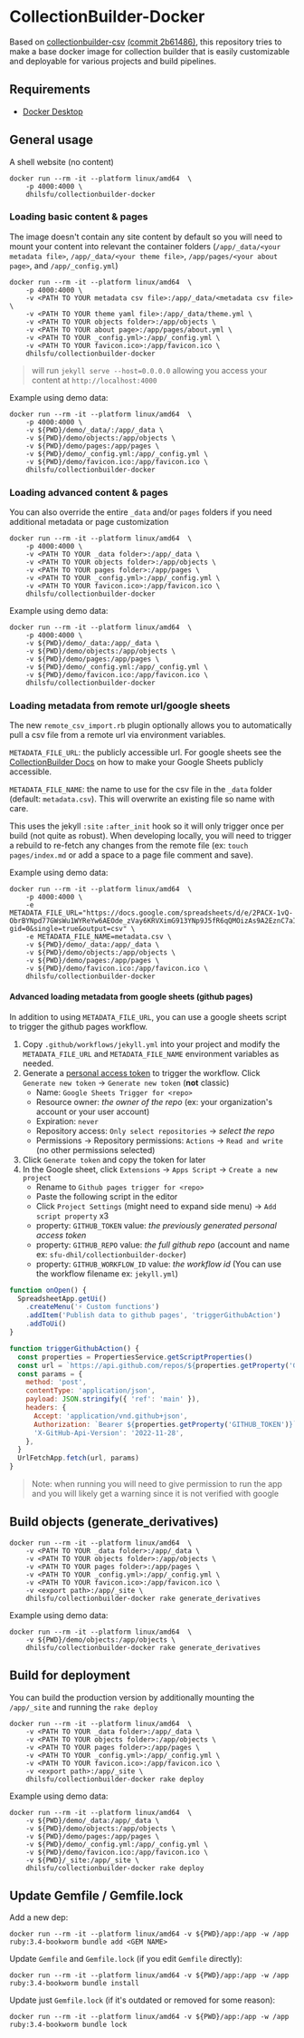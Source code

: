 # CollectionBuilder-Docker

Based on [collectionbuilder-csv](https://github.com/CollectionBuilder/collectionbuilder-csv/) [(commit 2b61486)](https://github.com/CollectionBuilder/collectionbuilder-csv/tree/2b6148622e85b67b9a921dfc320474cf3e7d83b9), this repository tries to make a base docker image for collection builder that is easily customizable and deployable for various projects and build pipelines.

## Requirements

- [Docker Desktop](https://www.docker.com/products/docker-desktop/)

## General usage

A shell website (no content)

    docker run --rm -it --platform linux/amd64  \
        -p 4000:4000 \
        dhilsfu/collectionbuilder-docker

### Loading basic content & pages

The image doesn't contain any site content by default so you will need to mount your content into relevant the container folders (`/app/_data/<your metadata file>`, `/app/_data/<your theme file>`, `/app/pages/<your about page>`, and `/app/_config.yml`)

    docker run --rm -it --platform linux/amd64  \
        -p 4000:4000 \
        -v <PATH TO YOUR metadata csv file>:/app/_data/<metadata csv file> \
        -v <PATH TO YOUR theme yaml file>:/app/_data/theme.yml \
        -v <PATH TO YOUR objects folder>:/app/objects \
        -v <PATH TO YOUR about page>:/app/pages/about.yml \
        -v <PATH TO YOUR _config.yml>:/app/_config.yml \
        -v <PATH TO YOUR favicon.ico>:/app/favicon.ico \
        dhilsfu/collectionbuilder-docker
> will run `jekyll serve --host=0.0.0.0` allowing you access your content at `http://localhost:4000`

Example using demo data:

    docker run --rm -it --platform linux/amd64  \
        -p 4000:4000 \
        -v ${PWD}/demo/_data/:/app/_data \
        -v ${PWD}/demo/objects:/app/objects \
        -v ${PWD}/demo/pages:/app/pages \
        -v ${PWD}/demo/_config.yml:/app/_config.yml \
        -v ${PWD}/demo/favicon.ico:/app/favicon.ico \
        dhilsfu/collectionbuilder-docker

### Loading advanced content & pages

You can also override the entire `_data` and/or `pages` folders if you need additional metadata or page customization

    docker run --rm -it --platform linux/amd64  \
        -p 4000:4000 \
        -v <PATH TO YOUR _data folder>:/app/_data \
        -v <PATH TO YOUR objects folder>:/app/objects \
        -v <PATH TO YOUR pages folder>:/app/pages \
        -v <PATH TO YOUR _config.yml>:/app/_config.yml \
        -v <PATH TO YOUR favicon.ico>:/app/favicon.ico \
        dhilsfu/collectionbuilder-docker

Example using demo data:

    docker run --rm -it --platform linux/amd64  \
        -p 4000:4000 \
        -v ${PWD}/demo/_data:/app/_data \
        -v ${PWD}/demo/objects:/app/objects \
        -v ${PWD}/demo/pages:/app/pages \
        -v ${PWD}/demo/_config.yml:/app/_config.yml \
        -v ${PWD}/demo/favicon.ico:/app/favicon.ico \
        dhilsfu/collectionbuilder-docker

### Loading metadata from remote url/google sheets

The new `remote_csv_import.rb` plugin optionally allows you to automatically pull a csv file from a remote url via environment variables.

`METADATA_FILE_URL`: the publicly accessible url. For google sheets see the [CollectionBuilder Docs](https://collectionbuilder.github.io/cb-docs/docs/walkthroughs/sheets-walkthrough/#2-publish-your-google-sheet-to-the-web) on how to make your Google Sheets publicly accessible.

`METADATA_FILE_NAME`: the name to use for the csv file in the `_data` folder (default: `metadata.csv`). This will overwrite an existing file so name with care.

This uses the jekyll `:site` `:after_init` hook so it will only trigger once per build (not quite as robust). When developing locally, you will need to trigger a rebuild to re-fetch any changes from the remote file (ex: `touch pages/index.md` or add a space to a page file comment and save).


Example using demo data:

    docker run --rm -it --platform linux/amd64  \
        -p 4000:4000 \
        -e METADATA_FILE_URL="https://docs.google.com/spreadsheets/d/e/2PACX-1vQ-ObrBYNpd77GWsWu1WYReYw6AEOde_zVay6KRVXimG913YNp9J5fR6qQMOizAs9A2EznC7aIVOlrX/pub?gid=0&single=true&output=csv" \
        -e METADATA_FILE_NAME=metadata.csv \
        -v ${PWD}/demo/_data:/app/_data \
        -v ${PWD}/demo/objects:/app/objects \
        -v ${PWD}/demo/pages:/app/pages \
        -v ${PWD}/demo/favicon.ico:/app/favicon.ico \
        dhilsfu/collectionbuilder-docker


#### Advanced loading metadata from google sheets (github pages)

In addition to using `METADATA_FILE_URL`, you can use a google sheets script to trigger the github pages workflow.

1. Copy `.github/workflows/jekyll.yml` into your project and modify the `METADATA_FILE_URL` and `METADATA_FILE_NAME` environment variables as needed.
1. Generate a [personal access token](https://github.com/settings/tokens) to trigger the workflow. Click `Generate new token` -> `Generate new token` (__not__ classic)
    - Name: `Google Sheets Trigger for <repo>`
    - Resource owner: _the owner of the repo_ (ex: your organization's account or your user account)
    - Expiration: `never`
    - Repository access: `Only select repositories` -> _select the repo_
    - Permissions -> Repository permissions: `Actions` -> `Read and write` (no other permissions selected)
1. Click `Generate token` and copy the token for later
1. In the Google sheet, click `Extensions` -> `Apps Script` -> `Create a new project`
    - Rename to `Github pages trigger for <repo>`
    - Paste the following script in the editor
    - Click `Project Settings` (might need to expand side menu) -> `Add script property` x3
    - property: `GITHUB_TOKEN` value: _the previously generated personal access token_
    - property: `GITHUB_REPO` value: _the full github repo_ (account and name ex: `sfu-dhil/collectionbuilder-docker`)
    - property: `GITHUB_WORKFLOW_ID` value: _the workflow id_ (You can use the workflow filename ex: `jekyll.yml`)


```javascript
function onOpen() {
  SpreadsheetApp.getUi()
    .createMenu('⚡ Custom functions')
    .addItem('Publish data to github pages', 'triggerGithubAction')
    .addToUi()
}

function triggerGithubAction() {
  const properties = PropertiesService.getScriptProperties()
  const url = `https://api.github.com/repos/${properties.getProperty('GITHUB_REPO')}/actions/workflows/${properties.getProperty('GITHUB_WORKFLOW_ID')}/dispatches`
  const params = {
    method: 'post',
    contentType: 'application/json',
    payload: JSON.stringify({ 'ref': 'main' }),
    headers: {
      Accept: 'application/vnd.github+json',
      Authorization: `Bearer ${properties.getProperty('GITHUB_TOKEN')}`,
      'X-GitHub-Api-Version': '2022-11-28',
    },
  }
  UrlFetchApp.fetch(url, params)
}
```

> Note: when running you will need to give permission to run the app and you will likely get a warning since it is not verified with google

## Build objects (generate_derivatives)

    docker run --rm -it --platform linux/amd64  \
        -v <PATH TO YOUR _data folder>:/app/_data \
        -v <PATH TO YOUR objects folder>:/app/objects \
        -v <PATH TO YOUR pages folder>:/app/pages \
        -v <PATH TO YOUR _config.yml>:/app/_config.yml \
        -v <PATH TO YOUR favicon.ico>:/app/favicon.ico \
        -v <export path>:/app/_site \
        dhilsfu/collectionbuilder-docker rake generate_derivatives

Example using demo data:

    docker run --rm -it --platform linux/amd64  \
        -v ${PWD}/demo/objects:/app/objects \
        dhilsfu/collectionbuilder-docker rake generate_derivatives


## Build for deployment

You can build the production version by additionally mounting the `/app/_site` and running the `rake deploy`

    docker run --rm -it --platform linux/amd64  \
        -v <PATH TO YOUR _data folder>:/app/_data \
        -v <PATH TO YOUR objects folder>:/app/objects \
        -v <PATH TO YOUR pages folder>:/app/pages \
        -v <PATH TO YOUR _config.yml>:/app/_config.yml \
        -v <PATH TO YOUR favicon.ico>:/app/favicon.ico \
        -v <export path>:/app/_site \
        dhilsfu/collectionbuilder-docker rake deploy

Example using demo data:

    docker run --rm -it --platform linux/amd64  \
        -v ${PWD}/demo/_data:/app/_data \
        -v ${PWD}/demo/objects:/app/objects \
        -v ${PWD}/demo/pages:/app/pages \
        -v ${PWD}/demo/_config.yml:/app/_config.yml \
        -v ${PWD}/demo/favicon.ico:/app/favicon.ico \
        -v ${PWD}/_site:/app/_site \
        dhilsfu/collectionbuilder-docker rake deploy


## Update Gemfile / Gemfile.lock

Add a new dep:

    docker run --rm -it --platform linux/amd64 -v ${PWD}/app:/app -w /app ruby:3.4-bookworm bundle add <GEM NAME>

Update `Gemfile` and `Gemfile.lock` (if you edit `Gemfile` directly):

    docker run --rm -it --platform linux/amd64 -v ${PWD}/app:/app -w /app ruby:3.4-bookworm bundle install

Update just `Gemfile.lock` (if it's outdated or removed for some reason):

    docker run --rm -it --platform linux/amd64 -v ${PWD}/app:/app -w /app ruby:3.4-bookworm bundle lock
